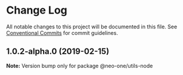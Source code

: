 # Change Log

All notable changes to this project will be documented in this file.
See [Conventional Commits](https://conventionalcommits.org) for commit guidelines.

## 1.0.2-alpha.0 (2019-02-15)

**Note:** Version bump only for package @neo-one/utils-node

